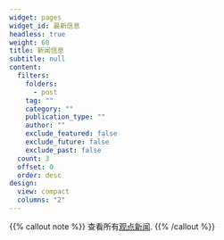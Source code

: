 ```yaml
---
widget: pages
widget_id: 最新信息
headless: true
weight: 60
title: 新闻信息
subtitle: null
content:
  filters:
    folders:
      - post
    tag: ""
    category: ""
    publication_type: ""
    author: ""
    exclude_featured: false
    exclude_future: false
    exclude_past: false
  count: 3
  offset: 0
  order: desc
design:
  view: compact
  columns: "2"
---
```


{{% callout note %}}
查看所有[观点新闻](./post/).
{{% /callout %}}

